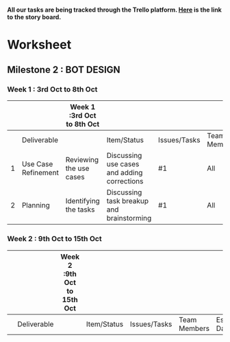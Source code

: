 #### All our tasks are being tracked through the Trello platform. [Here](https://trello.com/b/c9BAsFYW/milestone2) is the link to the story board.

# Worksheet

## Milestone 2 : BOT DESIGN

### Week 1 : 3rd Oct to 8th Oct

|   |                     | Week 1 :3rd Oct to 8th Oct     |                                       |              |                |             |        |
|---|---------------------|--------------------------------|---------------------------------------|--------------|----------------|-------------|--------|
|   | Deliverable         |                                | Item/Status                    | Issues/Tasks                          | Team Members | Estimated Date | Actual Date |        |
| 1 | Use Case Refinement   | Reviewing the use cases        | Discussing use cases and adding corrections     | #1           | All            | 4th Oct      | 6th Oct   |
| 2 | Planning   | Identifying the tasks        | Discussing task breakup and brainstorming     | #1           | All            | 4th Oct      | 6th Oct   |
  
### Week 2 : 9th Oct to 15th Oct  

|   |                     | Week 2 :9th Oct to 15th Oct     |                                       |              |                |             |        |
|---|---------------------|--------------------------------|---------------------------------------|--------------|----------------|-------------|--------|
|   | Deliverable         |                                | Item/Status                    | Issues/Tasks                          | Team Members | Estimated Date | Actual Date |        |
